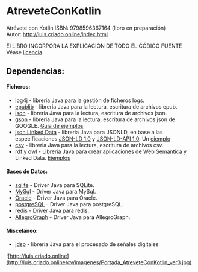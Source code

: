 # AtreveteConKotlin

Atrévete con Kotlin ISBN: 9798596367164 (libro en preparación)<br>
Autor: http://luis.criado.online/index.html

El LIBRO INCORPORA LA EXPLICACIÓN DE TODO EL CÓDIGO FUENTE <br>
Véase [licencia](LICENSE.txt)

## Dependencias:


#### Ficheros:
- [log4j](https://github.com/apache/logging-log4j2/tree/master/log4j-api) - libreria Java para la gestión de ficheros logs.
- [epublib](https://github.com/psiegman/epublib) - libreria Java para la lectura, escritura de archivos epub.
- [json](https://mvnrepository.com/artifact/org.json/json/1.2.60) - libreria Java para la lectura, escritura de archivos json.
- [gson](https://github.com/google/gson) - libreria Java para la lectura, escritura de archivos json de GOOGLE. 
  [Guia de ejemplos](https://github.com/google/gson/blob/master/UserGuide.md)
- [json Linked Data](https://github.com/jsonld-java/jsonld-java) - 
  libreria Java para JSONLD, en base a las especificaciones [JSON-LD 1.0](https://www.w3.org/TR/json-ld/) 
  y [JSON-LD-API 1.0](https://www.w3.org/TR/json-ld-api/). Un [ejemplo](https://stackoverflow.com/questions/43219064/a-code-example-of-serialization-json-to-json-ld-in-java)
- [csv](https://mvnrepository.com/artifact/com.opencsv/opencsv) - libreria Java para la lectura, escritura de archivos csv.
- [rdf y owl](https://jena.apache.org/index.html) - Libreria Java para crear aplicaciones de Web Semántica y Linked Data. 
  [Ejemplos](https://github.com/castagna/jena-examples/tree/master/src/main/java/org/apache/jena/examples)

#### Bases de Datos:
- [sqlite](https://mvnrepository.com/artifact/org.xerial/sqlite-jdbc) - Driver Java para SQLite.
- [MySql](https://mvnrepository.com/artifact/mysql/mysql-connector-java) - Driver Java para MySql.
- [Oracle](https://mvnrepository.com/artifact/com.oracle.database.jdbc/ojdbc8) - Driver Java para Oracle.
- [postgreSQL](https://mvnrepository.com/artifact/org.postgresql/postgresql) - Driver Java para postgreSQL.
- [redis](https://mvnrepository.com/artifact/redis.clients/jedis) - Driver Java para redis.
- [AllegroGraph](https://mvnrepository.com/artifact/com.franz/agraph-java-client) - Driver Java para AllegroGraph.

#### Misceláneo:
- [jdsp](https://github.com/psambit9791/jDSP) - libreria Java para el procesado de señales digitales

![http://luis.criado.online](http://luis.criado.online/cv/imagenes/Portada_AtreveteConKotlin_ver3.jpg)



